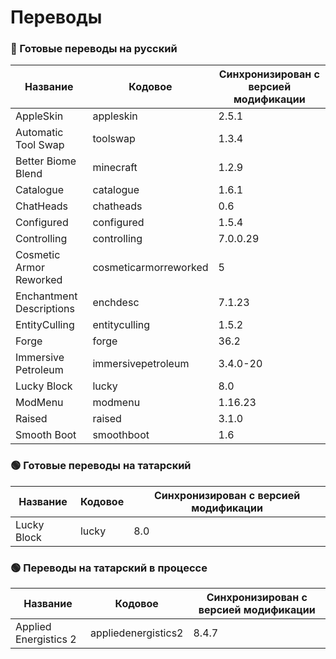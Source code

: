 # Переводы

### 🔴 Готовые переводы на русский

| Название | Кодовое | Синхронизирован с версией модификации |
| - | - | - |
| AppleSkin | appleskin | 2.5.1 | - |
| Automatic Tool Swap | toolswap | 1.3.4 |
| Better Biome Blend | minecraft | 1.2.9 |
| Catalogue | catalogue | 1.6.1 |
| ChatHeads | chatheads | 0.6 |
| Configured | configured | 1.5.4 | - |
| Controlling | controlling | 7.0.0.29 | - |
| Cosmetic Armor Reworked | cosmeticarmorreworked | 5 |
| Enchantment Descriptions | enchdesc | 7.1.23 | - |
| EntityCulling | entityculling | 1.5.2 |
| Forge | forge | 36.2 |
| Immersive Petroleum | immersivepetroleum | 3.4.0-20 | - |
| Lucky Block | lucky | 8.0 | - |
| ModMenu | modmenu | 1.16.23 |
| Raised | raised | 3.1.0 | - |
| Smooth Boot | smoothboot | 1.6 |

### 🟢 Готовые переводы на татарский

| Название | Кодовое | Синхронизирован с версией модификации |
| - | - | - |
| Lucky Block | lucky | 8.0 |

### 🟢 Переводы на татарский в процессе

| Название | Кодовое | Синхронизирован с версией модификации |
| - | - | - |
| Applied Energistics 2 | appliedenergistics2 | 8.4.7 |